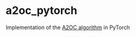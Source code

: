 # a2oc_pytorch
Implementation of the [A2OC algorithm](https://arxiv.org/pdf/1709.04571.pdf) in PyTorch
